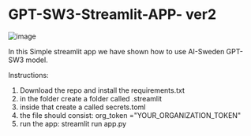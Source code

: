 # GPT-SW3-Streamlit-APP- ver2
![image](https://user-images.githubusercontent.com/1774630/215736477-c805fe7e-8090-4a93-8353-cf104aedb5f9.png)

In this Simple streamlit app we have shown how to use AI-Sweden GPT-SW3 model.

Instructions:
1. Download the repo and install the requirements.txt 
2. in the folder create a folder called .streamlit
3. inside that create a called secrets.toml
4. the file should consist: org_token ="YOUR_ORGANIZATION_TOKEN"
5. run the app: streamlit run app.py

